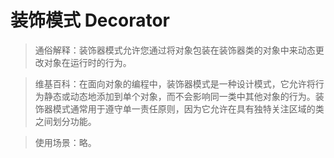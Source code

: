 # 装饰模式 Decorator

> 通俗解释：装饰器模式允许您通过将对象包装在装饰器类的对象中来动态更改对象在运行时的行为。

> 维基百科：在面向对象的编程中，装饰器模式是一种设计模式，它允许将行为静态或动态地添加到单个对象，而不会影响同一类中其他对象的行为。装饰器模式通常用于遵守单一责任原则，因为它允许在具有独特关注区域的类之间划分功能。

> 使用场景：略。
